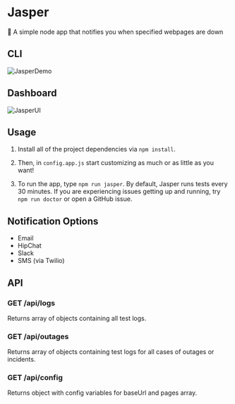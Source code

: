 # Jasper
:tophat: A simple node app that notifies you when specified webpages are down

## CLI
![JasperDemo](http://i.imgur.com/PUNaX5Y.png)

## Dashboard
![JasperUI](http://i.imgur.com/glbajeu.png)

## Usage
1. Install all of the project dependencies via
```npm install```.

2. Then, in ```config.app.js``` start customizing as much or as little as you want!

3. To run the app, type ```npm run jasper```. By default, Jasper runs tests every 30 minutes. If you are experiencing issues getting up and running, try ```npm run doctor``` or open a GitHub issue.

## Notification Options
* Email
* HipChat
* Slack
* SMS (via Twilio)

## API

### GET /api/logs
Returns array of objects containing all test logs.

### GET /api/outages
Returns array of objects containing test logs for all cases of outages or incidents.

### GET /api/config
Returns object with config variables for baseUrl and pages array.

